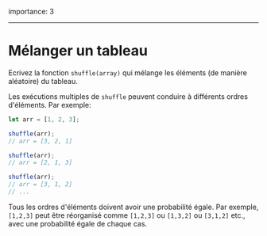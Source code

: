 importance: 3

---

# Mélanger un tableau

Ecrivez la fonction `shuffle(array)` qui mélange les éléments (de manière aléatoire) du tableau.

Les exécutions multiples de `shuffle` peuvent conduire à différents ordres d'éléments. Par exemple:

```js
let arr = [1, 2, 3];

shuffle(arr);
// arr = [3, 2, 1]

shuffle(arr);
// arr = [2, 1, 3]

shuffle(arr);
// arr = [3, 1, 2]
// ...
```

Tous les ordres d'éléments doivent avoir une probabilité égale. Par exemple, `[1,2,3]` peut être réorganisé comme `[1,2,3]` ou `[1,3,2]` ou `[3,1,2]` etc., avec une probabilité égale de chaque cas.
